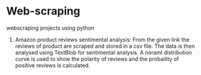 # Web-scraping
webscraping projects using python
1) Amazon product reviews sentimental analysis:
  From the given link the reviews of product are scraped and stored in a csv file. The data is then analysed using TextBlob for sentimental analysis. A noraml             distribution curve is used to show the polarity of reviews and the probaility of positive reviews is calculated.
